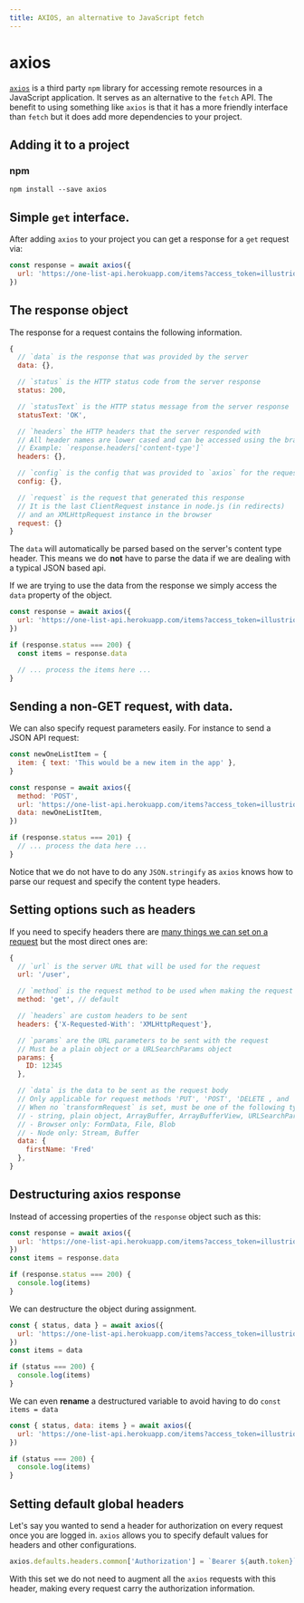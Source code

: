 ```yaml
---
title: AXIOS, an alternative to JavaScript fetch
---
```


# axios

[`axios`](https://github.com/axios/axios) is a third party `npm` library for
accessing remote resources in a JavaScript application. It serves as an
alternative to the `fetch` API. The benefit to using something like `axios` is
that it has a more friendly interface than `fetch` but it does add more
dependencies to your project.

## Adding it to a project

### npm

```shell
npm install --save axios
```

## Simple `get` interface.

After adding `axios` to your project you can get a response for a `get` request
via:

```javascript
const response = await axios({
  url: 'https://one-list-api.herokuapp.com/items?access_token=illustriousvoyage',
})
```

## The response object

The response for a request contains the following information.

```javascript
{
  // `data` is the response that was provided by the server
  data: {},

  // `status` is the HTTP status code from the server response
  status: 200,

  // `statusText` is the HTTP status message from the server response
  statusText: 'OK',

  // `headers` the HTTP headers that the server responded with
  // All header names are lower cased and can be accessed using the bracket notation.
  // Example: `response.headers['content-type']`
  headers: {},

  // `config` is the config that was provided to `axios` for the request
  config: {},

  // `request` is the request that generated this response
  // It is the last ClientRequest instance in node.js (in redirects)
  // and an XMLHttpRequest instance in the browser
  request: {}
}
```

The `data` will automatically be parsed based on the server's content type
header. This means we do **not** have to parse the data if we are dealing with a
typical JSON based api.

If we are trying to use the data from the response we simply access the `data`
property of the object.

```javascript
const response = await axios({
  url: 'https://one-list-api.herokuapp.com/items?access_token=illustriousvoyage',
})

if (response.status === 200) {
  const items = response.data

  // ... process the items here ...
}
```

## Sending a non-GET request, with data.

We can also specify request parameters easily. For instance to send a JSON API
request:

```javascript
const newOneListItem = {
  item: { text: 'This would be a new item in the app' },
}

const response = await axios({
  method: 'POST',
  url: 'https://one-list-api.herokuapp.com/items?access_token=illustriousvoyage',
  data: newOneListItem,
})

if (response.status === 201) {
  // ... process the data here ...
}
```

Notice that we do not have to do any `JSON.stringify` as `axios` knows how to
parse our request and specify the content type headers.

## Setting options such as headers

If you need to specify headers there are
[many things we can set on a request](https://github.com/axios/axios#request-config)
but the most direct ones are:

```javascript
{
  // `url` is the server URL that will be used for the request
  url: '/user',

  // `method` is the request method to be used when making the request
  method: 'get', // default

  // `headers` are custom headers to be sent
  headers: {'X-Requested-With': 'XMLHttpRequest'},

  // `params` are the URL parameters to be sent with the request
  // Must be a plain object or a URLSearchParams object
  params: {
    ID: 12345
  },

  // `data` is the data to be sent as the request body
  // Only applicable for request methods 'PUT', 'POST', 'DELETE , and 'PATCH'
  // When no `transformRequest` is set, must be one of the following types:
  // - string, plain object, ArrayBuffer, ArrayBufferView, URLSearchParams
  // - Browser only: FormData, File, Blob
  // - Node only: Stream, Buffer
  data: {
    firstName: 'Fred'
  },
}
```

## Destructuring axios response

Instead of accessing properties of the `response` object such as this:

```javascript
const response = await axios({
  url: 'https://one-list-api.herokuapp.com/items?access_token=illustriousvoyage',
})
const items = response.data

if (response.status === 200) {
  console.log(items)
}
```

We can destructure the object during assignment.

```javascript
const { status, data } = await axios({
  url: 'https://one-list-api.herokuapp.com/items?access_token=illustriousvoyage',
})
const items = data

if (status === 200) {
  console.log(items)
}
```

We can even **rename** a destructured variable to avoid having to do
`const items = data`

```javascript
const { status, data: items } = await axios({
  url: 'https://one-list-api.herokuapp.com/items?access_token=illustriousvoyage',
})

if (status === 200) {
  console.log(items)
}
```

## Setting default global headers

Let's say you wanted to send a header for authorization on every request once
you are logged in. `axios` allows you to specify default values for headers and
other configurations.

```javascript
axios.defaults.headers.common['Authorization'] = `Bearer ${auth.token}`
```

With this set we do not need to augment all the `axios` requests with this
header, making every request carry the authorization information.
